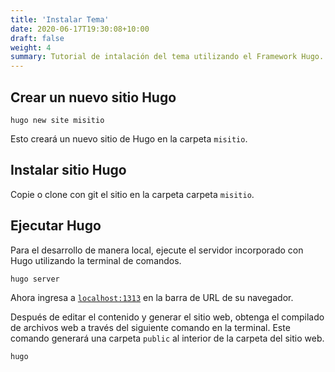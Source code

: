 ```yaml
---
title: 'Instalar Tema'
date: 2020-06-17T19:30:08+10:00
draft: false
weight: 4
summary: Tutorial de intalación del tema utilizando el Framework Hugo.
---
```


<!-- Contenido del Post -->

## Crear un nuevo sitio Hugo

```
hugo new site misitio
```

Esto creará un nuevo sitio de Hugo en la carpeta `misitio`.

## Instalar sitio Hugo

Copie o clone con git el sitio en la carpeta carpeta `misitio`.

## Ejecutar Hugo

Para el desarrollo de manera local, ejecute el servidor incorporado con Hugo utilizando la terminal de comandos.

```
hugo server
```
Ahora ingresa a [`localhost:1313`](http://localhost:1313) en la barra de URL de su navegador.

Después de editar el contenido y generar el sitio web, obtenga el compilado de archivos web a través del siguiente comando en la terminal. Este comando generará una carpeta `public` al interior de la carpeta del sitio web.

```
hugo
```

